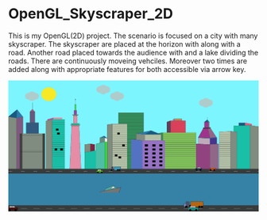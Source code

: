 # OpenGL_Skyscraper_2D
This is my OpenGL(2D) project. The scenario is focused on a city with many skyscraper. The skyscraper are placed at the horizon with along with a road. Another road
placed towards the audience with and a lake dividing the roads. There are continuously moveing vehciles. Moreover two times are added along with appropriate features 
for both accessible via arrow key.

![alt text](https://github.com/Shahir47/OpenGL_Skyscraper_2D/blob/60c66cd6c8d99d1424bd761adff7eebcbd204315/Screenshot_Day.png)
